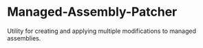 # Managed-Assembly-Patcher
Utility for creating and applying multiple modifications to managed assemblies.
